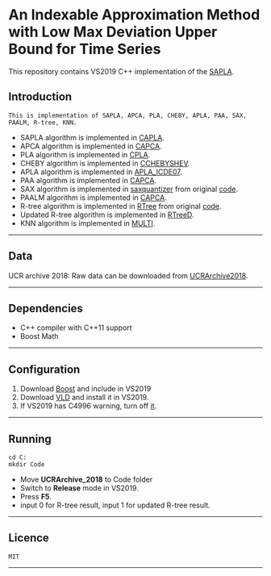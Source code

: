 # An Indexable Approximation Method with Low Max Deviation Upper Bound for Time Series
This repository contains VS2019 C++ implementation of the [SAPLA](https://sites.google.com/view/sapla0/home).

## Introduction
```
This is implementation of SAPLA, APCA, PLA, CHEBY, APLA, PAA, SAX, PAALM, R-tree, KNN.
```
* SAPLA algorithm is implemented in [CAPLA](https://github.com/newusers0/210529SAPLA/blob/master/CAPLA.h).
* APCA algorithm is implemented in [CAPCA](https://github.com/newusers0/210529SAPLA/blob/master/CAPCA.h).
* PLA algorithm is implemented in [CPLA](https://github.com/newusers0/210529SAPLA/blob/master/CPLA.h).
* CHEBY algorithm is implemented in [CCHEBYSHEV](https://github.com/newusers0/210529SAPLA/blob/master/CCHEBYSHEV.h).
* APLA algorithm is implemented in [APLA_ICDE07](https://github.com/newusers0/210529SAPLA/blob/master/APLA_ICDE07.h).
* PAA algorithm is implemented in [CAPCA](https://github.com/newusers0/210529SAPLA/blob/master/CAPCA.h).
* SAX algorithm is implemented in [saxquantizer](https://github.com/newusers0/210529SAPLA/blob/master/lib/saxquantizer.hpp) from original [code](https://github.com/melsabagh/sax).
* PAALM algorithm is implemented in [CAPCA](https://github.com/newusers0/210529SAPLA/blob/master/CAPCA.h).
* R-tree algorithm is implemented in [RTree](https://github.com/newusers0/210529SAPLA/blob/master/lib/RTree.h) from original [code](https://superliminal.com/sources/).
* Updated R-tree algorithm is implemented in [RTreeD](https://github.com/newusers0/210529SAPLA/blob/master/RTree_partition.h).
* KNN algorithm is implemented in [MULTI](https://github.com/newusers0/210529SAPLA/blob/master/MULTI_DIMENSION.h).
---

## Data

UCR archive 2018: Raw data can be downloaded from [UCRArchive2018](https://www.cs.ucr.edu/~eamonn/time_series_data_2018/).

---
## Dependencies

* C++ compiler with C++11 support
* Boost Math

---
## Configuration
1. Download [Boost](https://www.boost.org/) and include in VS2019
2. Download [VLD](https://github.com/KindDragon/vld) and install it in VS2019.
3. If VS2019 has C4996 warning, turn off [it](https://docs.microsoft.com/en-us/cpp/error-messages/compiler-warnings/compiler-warning-level-3-c4996?f1url=https%3A%2F%2Fmsdn.microsoft.com%2Fquery%2Fdev15.query%3FappId%3DDev15IDEF1%26l%3DEN-US%26k%3Dk(C4996)%26rd%3Dtrue&view=msvc-160&viewFallbackFrom=vs-2019).

---
## Running
```
cd C:
mkdir Code
```
- Move **UCRArchive_2018** to Code folder
- Switch to **Release** mode in VS2019.
- Press **F5**.
- input 0 for R-tree result, input 1 for updated R-tree result.

---
## Licence
```
MIT
```

---


